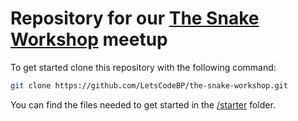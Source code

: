 # Repository for our [The Snake Workshop](https://www.meetup.com/Lets-code-BP/events/239913580/) meetup

To get started clone this repository with the following command:

```bash
git clone https://github.com/LetsCodeBP/the-snake-workshop.git
```

You can find the files needed to get started in the [/starter](/starter) folder.
